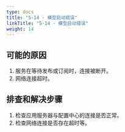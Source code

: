```yaml
---
type: docs
title: "5-14 - 模型启动错误"
linkTitle: "5-14 - 模型启动错误"
weight: 14
---
```


## 可能的原因

1. 服务在等待发布或订阅时，连接被断开。
2. 网络连接超时。

## 排查和解决步骤

1. 检查应用服务器与配置中心的连接是否正常。
2. 检查网络连接是否存在超时等。

<p style="margin-top: 3rem;"> </p>